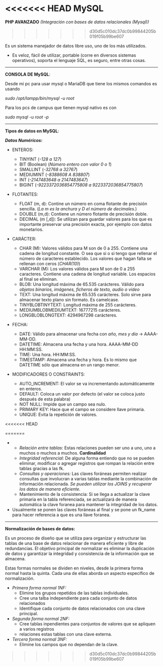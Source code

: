 <<<<<<< HEAD
**MySQL**
=======
**PHP AVANZADO** *(Integración con bases de datos relacionales (Mysql))*
>>>>>>> d30d5c010dc37dc0b99844205b019f05b99be607

Es un sistema manejador de datos libre uso, uno de los más utilizados. 

* Es veloz, fácil de utilizar, portable (corre en diversos sistemas operativos), soporta el lenguaje SQL, es seguro, entre otras cosas.

*********

**CONSOLA DE MySQL**:

Desde mi pc para usar mysql o MariaDB que tiene los mismos comandos es usando 

*sudo /opt/lampp/bin/mysql -u root*

Para los pcs de campus que tienen mysql nativo es con 

*sudo mysql -u root -p*

********

**Tipos de datos en MySQL**:

***Datos Numéricos:***

* ENTEROS: 

  * TINYINT (*-128 a 127*)
  * BIT (Boolean) (*Número entero con valor 0 o 1*)
  * SMALLINT (*-32768 a 32767*)
  * MEDIUMINT (*-8388608 A 838807*)
  * INT (*-2147483648 a 2147483647*)
  * BIGINT (*-9223372036854775808 a 9223372036854775807*)

* FLOTANTES: 

  * FLOAT (m, d): Contine un número en coma flotante de precisión sencilla. (*La m es la anchura y D el número de decimales.*)
  * DOUBLE (m,d): Contiene un número flotante de precisión doble. 
  * DECIMAL (m [,d]): Se utilizan para guardar valores para los que es importante preservar una precisión exacta, por ejemplo con datos monetarios.

* CARÁCTER: 

  * CHAR (M): Valores válidos para M son de 0 a 255. Contiene una cadena de longitud constante. O sea que si o si tengo que rellenar el número de caracteres establecido. Los valores que hagan falta se rellenan con ceros (*CHAR(10)*)
  * VARCHAR (M): Los valores válidos para M son de 0 a 255 caracteres. Contiene una cadena de longitud variable. Los espacios al final se eliminan.
  * BLOB: Una longitud máxima de 65.535 carácteres. Válido para *objetos binarios, imágenes, ficheros de texto, audio o video*
  * TEXT: Una longitud máxima de 65.535 carácteres. Solo sirve para almacenar texto plano sin formato. Es camelcase. 
  * TINYBLOBTINYTEXT: Longitud máxima de 255 carácteres.
  * MEDIUMBLOBMEDIUMTEXT:  16777215 carácteres.
  * LONGBLOBLONGTEXT: 4294967298 carácteres.

* FECHA: 

  * DATE: Válido para almacenar una fecha con *año, mes y día* -> AAAA-MM-DD.
  * DATETIME: Almacena una fecha y una hora. AAAA-MM-DD HH:MM:SS.
  * TIME: Una hora. HH:MM:SS.
  * TIMESTAMP: Almacena una fecha y hora. Es lo mismo que DATETIME sólo que almacena en un rango menor. 

* MODIFICADORES O CONSTRAINTS:

  * AUTO_INCREMENT: El valor se va incrementando automáticamente en enteros. 
  * DEFAULT: Coloca un valor por defecto (el valor se coloca justo después de esta palabra)
  * NOT NULL: Impide que un campo sea nulo.
  * PRIMARY KEY: Hace que el campo se considere llave primaria.
  * UNIQUE: Evita la repetición de valores. 

<<<<<<< HEAD
  
=======
* * *Relación entre tablas*: Estas relaciones pueden ser uno a uno, uno a muchos o muchos a muchos. **Cardinalidad**
  * *Integridad referencial:* De alguna forma entiendo que no se pueden eliminar, modificar o agregar registros que rompan la relación entre tablas gracias a las fk.
  * *Consultas y operaciones:* Las claves foráneas permiten realizar consultas que involucran a varias tablas mediante la combinación de información relacionada. *Se pueden utilizar los JOINS y recuperar los datos de manera eficiente.*
  * Mantenimiento de la consistencia: Si se llega a actualizar la clave primaria en la tabla referenciada, se actualizará de manera automática la clave foranea para mantener la integridad de los datos.
* Usualmente se ponen las claves foráneas al final y se pone un fk_name para hacer referencia a que es una llave foranea.

**********

**Normalización de bases de datos:**

Es un proceso de diseño que se utiliza para organizar y estructurar las tablas de una base de datos relacionar de manera eficiente y libre de redundancias. El objetivo principal de normalizar es eliminar la duplicación de datos y garantizar la integridad y consistencia de la información que se almacena.

Estas formas normales se dividen en niveles, desde la primera forma normal hasta la quinta. Cada una de ellas aborda un aspecto específico de normalización.

* *Primera forma normal 1NF:*
  * Elimine los grupos repetidos de las tablas individuales.
  * Cree una talba independiente para cada conjunto de datos relacionados
  * Identifique cada conjunto de datos relacionados con una clave principal.
* *Segunda forma normal 2NF:*
  * Cree tablas inpendientes para conjuntos de valores que se apliquen a varios registros
  * relaciones estas tablas con una clave externa. 
* *Tercera forma normal 3NF:*
  * Elimine los campos que no dependan de la clave.
>>>>>>> d30d5c010dc37dc0b99844205b019f05b99be607

